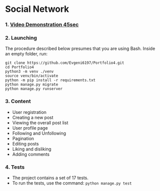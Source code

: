 # Social Network

 ### 1.  [Video Demonstration 45sec ](https://youtu.be/loSiFeFDmtA)

 ### 2. Launching

   The procedure described below presumes that you are using Bash. 
   Inside an empty folder, run: 
   
   ```
   git clone https://github.com/Evgeni6197/Portfolio4.git
   cd Portfolio4
   python3 -m venv ./venv
   source venv/bin/activate
   python -m pip install -r requirements.txt
   python manage.py migrate
   python manage.py runserver
   ```

### 3. Content
  - User registration
  - Creating a new post
  - Viewing the overall post list 
  - User profile page 
  - Following and Unfollowing
  - Pagination
  - Editing posts
  - Liking and disliking
  - Adding comments

### 4. Tests

  - The project contains a set of 17 tests.
  - To run the tests, use the command: `python manage.py test`
  
 
  
